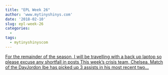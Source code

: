 ```yaml
---
title: "EPL Week 26"
author: 'www.mytinyshinys.com'
date: '2018-02-10'
slug: epl-week-26
categories:
  - 
tags:
  - mytinyshinyscom
---
```


[For the remainder of the season, I will be travelling with a back up laptop so please excuse any shortfall in posts This week’s crisis team, Chelsea. Match of the DayJordon Ibe has picked up 3 assists in his most recent two...<click to read more>](https://www.mytinyshinys.com/2018/02/10/epl-week-26/)

